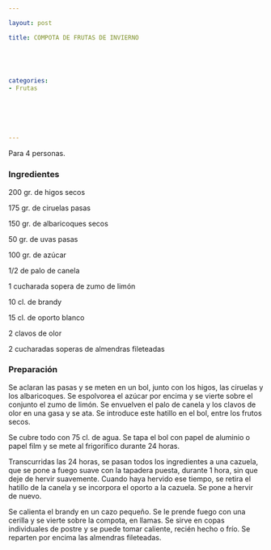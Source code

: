 ```yaml
---

layout: post

title: COMPOTA DE FRUTAS DE INVIERNO





categories:
- Frutas






---
```


Para 4 personas.

<h3>Ingredientes</h3>

200 gr. de higos secos

175 gr. de ciruelas pasas

150 gr. de albaricoques secos

50 gr. de uvas pasas

100 gr. de azúcar

1/2 de palo de canela

1 cucharada sopera de zumo de limón

10 cl. de brandy

15 cl. de oporto blanco

2 clavos de olor

2 cucharadas soperas de almendras fileteadas

<h3>Preparación</h3>

Se aclaran las pasas y se meten en un bol, junto con los higos, las ciruelas y los albaricoques. Se espolvorea el azúcar por encima y se vierte sobre el conjunto el zumo de limón. Se envuelven el palo de canela y los clavos de olor en una gasa y se ata. Se introduce este hatillo en el bol, entre los frutos secos.

Se cubre todo con 75 cl. de agua. Se tapa el bol con papel de aluminio o papel film y se mete al frigorífico durante 24 horas.

Transcurridas las 24 horas, se pasan todos los ingredientes a una cazuela, que se pone a fuego suave con la tapadera puesta, durante 1 hora, sin que deje de hervir suavemente. Cuando haya hervido ese tiempo, se retira el hatillo de la canela y se incorpora el oporto a la cazuela. Se pone a hervir de nuevo.

Se calienta el brandy en un cazo pequeño. Se le prende fuego con una cerilla y se vierte sobre la compota, en llamas. Se sirve en copas individuales de postre y se puede tomar caliente, recién hecho o frío. Se reparten por encima las almendras fileteadas.
